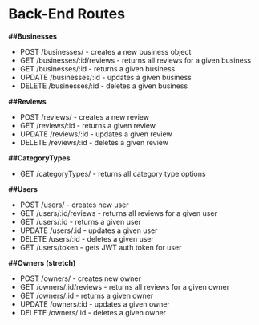 # Back-End Routes

**##Businesses**

* POST /businesses/ - creates a new business object
* GET /businesses/:id/reviews - returns all reviews for a given business
* GET /businesses/:id - returns a given business
* UPDATE /businesses/:id - updates a given business
* DELETE /businesses/:id - deletes a given business
 
**##Reviews**
 
* POST /reviews/ - creates a new review
* GET /reviews/:id - returns a given review
* UPDATE /reviews/:id - updates a given review
* DELETE /reviews/:id - deletes a given review
 
**##CategoryTypes**
 
* GET /categoryTypes/ - returns all category type options
 
**##Users**
 
* POST /users/ - creates new user
* GET /users/:id/reviews - returns all reviews for a given user
* GET /users/:id - returns a given user
* UPDATE /users/:id - updates a given user
* DELETE /users/:id - deletes a given user
* GET /users/token - gets JWT auth token for user

**##Owners (stretch)**

* POST /owners/ - creates new owner
* GET /owners/:id/reviews - returns all reviews for a given owner
* GET /owners/:id - returns a given owner
* UPDATE /owners/:id - updates a given owner
* DELETE /owners/:id - deletes a given owner
